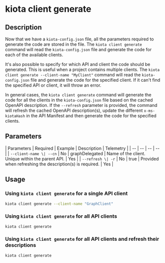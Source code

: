 # kiota client generate

## Description

Now that we have a `kiota-config.json` file, all the parameters required to generate the code are stored in the file. The `kiota client generate` command will read the `kiota-config.json` file and generate the code for each of the available clients. 

It's also possible to specify for which API and client the code should be generated. This is useful when a project contains multiple clients. The `kiota client generate --client-name "MyClient"` command will read the `kiota-config.json` file and generate the code for the specified client. If it can't find the specified API or client, it will throw an error.

In general cases, the `kiota client generate` command will generate the code for all the clients in the `kiota-config.json` file based on the cached OpenAPI description. If the `--refresh` parameter is provided, the command will refresh the cached OpenAPI description(s), update the different `x-ms-kiotaHash` in the API Manifest and then generate the code for the specified clients.

## Parameters

| Parameters | Required | Example | Description | Telemetry | 
| -- | -- | -- | -- |
| `--client-name \| --cn` | No | graphDelegated | Name of the client. Unique within the parent API. | Yes |
| `--refresh \| -r` | No | true | Provided when refreshing the description(s) is required. | Yes |

## Usage

### Using `kiota client generate` for a single API client

```bash
kiota client generate --client-name "GraphClient"
```

### Using `kiota client generate` for all API clients

```bash
kiota client generate
```

### Using `kiota client generate` for all API clients and refresh their descriptions

```bash
kiota client generate
```
